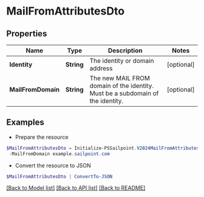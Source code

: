 # MailFromAttributesDto
## Properties

Name | Type | Description | Notes
------------ | ------------- | ------------- | -------------
**Identity** | **String** | The identity or domain address | [optional] 
**MailFromDomain** | **String** | The new MAIL FROM domain of the identity. Must be a subdomain of the identity. | [optional] 

## Examples

- Prepare the resource
```powershell
$MailFromAttributesDto = Initialize-PSSailpoint.V2024MailFromAttributesDto  -Identity BobSmith@sailpoint.com `
 -MailFromDomain example.sailpoint.com
```

- Convert the resource to JSON
```powershell
$MailFromAttributesDto | ConvertTo-JSON
```

[[Back to Model list]](../README.md#documentation-for-models) [[Back to API list]](../README.md#documentation-for-api-endpoints) [[Back to README]](../README.md)


